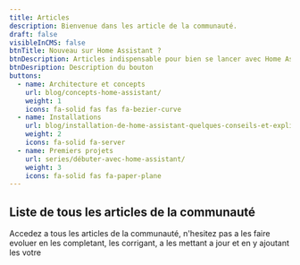 ```yaml
---
title: Articles
description: Bienvenue dans les article de la communauté.
draft: false
visibleInCMS: false
btnTitle: Nouveau sur Home Assistant ?
btnDescription: Articles indispensable pour bien se lancer avec Home Assistant
btnDesription: Description du bouton
buttons:
  - name: Architecture et concepts
    url: blog/concepts-home-assistant/
    weight: 1
    icons: fa-solid fas fas fa-bezier-curve
  - name: Installations
    url: blog/installation-de-home-assistant-quelques-conseils-et-explications/
    weight: 2
    icons: fa-solid fa-server
  - name: Premiers projets
    url: series/débuter-avec-home-assistant/
    weight: 3
    icons: fa-solid fas fa-paper-plane
---
```

## Liste de tous les articles de la communauté
Accedez a tous les articles de la communauté, n'hesitez pas a les faire evoluer en les completant, les corrigant, a les mettant a jour et en y ajoutant les votre